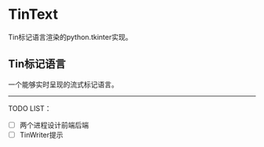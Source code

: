 # TinText

Tin标记语言渲染的python.tkinter实现。

## Tin标记语言

一个能够实时呈现的流式标记语言。

---

TODO LIST：

- [ ] 两个进程设计前端后端
- [ ] TinWriter提示
